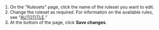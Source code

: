 1. On the "Rulesets" page, click the name of the ruleset you want to edit.
1. Change the ruleset as required. For information on the available rules, see "[AUTOTITLE](/repositories/configuring-branches-and-merges-in-your-repository/managing-rulesets/available-rules-for-rulesets)."
1. At the bottom of the page, click **Save changes**.
